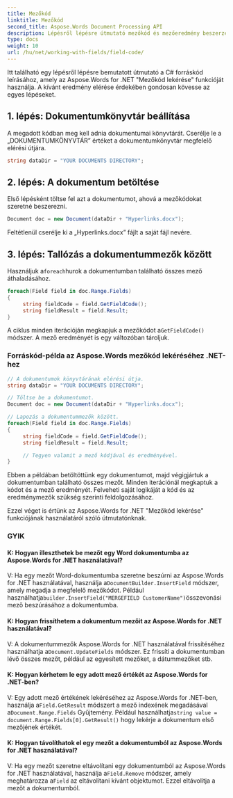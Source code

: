```yaml
---
title: Mezőkód
linktitle: Mezőkód
second_title: Aspose.Words Document Processing API
description: Lépésről lépésre útmutató mezőkód és mezőeredmény beszerzéséhez a Word-dokumentumokban az Aspose.Words for .NET segítségével.
type: docs
weight: 10
url: /hu/net/working-with-fields/field-code/
---
```


Itt található egy lépésről lépésre bemutatott útmutató a C# forráskód leírásához, amely az Aspose.Words for .NET "Mezőkód lekérése" funkcióját használja. A kívánt eredmény elérése érdekében gondosan kövesse az egyes lépéseket.

## 1. lépés: Dokumentumkönyvtár beállítása

A megadott kódban meg kell adnia dokumentumai könyvtárát. Cserélje le a „DOKUMENTUMKÖNYVTÁR” értéket a dokumentumkönyvtár megfelelő elérési útjára.

```csharp
string dataDir = "YOUR DOCUMENTS DIRECTORY";
```

## 2. lépés: A dokumentum betöltése

Első lépésként töltse fel azt a dokumentumot, ahová a mezőkódokat szeretné beszerezni.

```csharp
Document doc = new Document(dataDir + "Hyperlinks.docx");
```

Feltétlenül cserélje ki a „Hyperlinks.docx” fájlt a saját fájl nevére.

## 3. lépés: Tallózás a dokumentummezők között

 Használjuk a`foreach`hurok a dokumentumban található összes mező áthaladásához.

```csharp
foreach(Field field in doc.Range.Fields)
{
     string fieldCode = field.GetFieldCode();
     string fieldResult = field.Result;
}
```

 A ciklus minden iterációján megkapjuk a mezőkódot a`GetFieldCode()` módszer. A mező eredményét is egy változóban tároljuk.

### Forráskód-példa az Aspose.Words mezőkód lekéréséhez .NET-hez

```csharp
// A dokumentumok könyvtárának elérési útja.
string dataDir = "YOUR DOCUMENTS DIRECTORY";

// Töltse be a dokumentumot.
Document doc = new Document(dataDir + "Hyperlinks.docx");

// Lapozás a dokumentummezők között.
foreach(Field field in doc.Range.Fields)
{
     string fieldCode = field.GetFieldCode();
     string fieldResult = field.Result;

     // Tegyen valamit a mező kódjával és eredményével.
}
```

Ebben a példában betöltöttünk egy dokumentumot, majd végigjártuk a dokumentumban található összes mezőt. Minden iterációnál megkaptuk a kódot és a mező eredményét. Felveheti saját logikáját a kód és az eredménymezők szükség szerinti feldolgozásához.

Ezzel véget is értünk az Aspose.Words for .NET "Mezőkód lekérése" funkciójának használatáról szóló útmutatónknak.

### GYIK

#### K: Hogyan illeszthetek be mezőt egy Word dokumentumba az Aspose.Words for .NET használatával?

 V: Ha egy mezőt Word-dokumentumba szeretne beszúrni az Aspose.Words for .NET használatával, használja a`DocumentBuilder.InsertField` módszer, amely megadja a megfelelő mezőkódot. Például használhatja`builder.InsertField("MERGEFIELD CustomerName")`összevonási mező beszúrásához a dokumentumba.

#### K: Hogyan frissíthetem a dokumentum mezőit az Aspose.Words for .NET használatával?

 V: A dokumentummezők Aspose.Words for .NET használatával frissítéséhez használhatja a`Document.UpdateFields` módszer. Ez frissíti a dokumentumban lévő összes mezőt, például az egyesített mezőket, a dátummezőket stb.

#### K: Hogyan kérhetem le egy adott mező értékét az Aspose.Words for .NET-ben?

 V: Egy adott mező értékének lekéréséhez az Aspose.Words for .NET-ben, használja a`Field.GetResult` módszert a mező indexének megadásával a`Document.Range.Fields` Gyűjtemény. Például használhatja`string value = document.Range.Fields[0].GetResult()` hogy lekérje a dokumentum első mezőjének értékét.

#### K: Hogyan távolíthatok el egy mezőt a dokumentumból az Aspose.Words for .NET használatával?

 V: Ha egy mezőt szeretne eltávolítani egy dokumentumból az Aspose.Words for .NET használatával, használja a`Field.Remove` módszer, amely meghatározza a`Field` az eltávolítani kívánt objektumot. Ezzel eltávolítja a mezőt a dokumentumból.